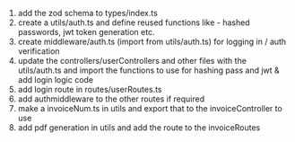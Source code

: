 
1. add the zod schema to types/index.ts
2. create a utils/auth.ts and define reused functions like - hashed passwords, jwt token generation etc.
3. create middleware/auth.ts (import from utils/auth.ts) for logging in / auth verification
4. update the controllers/userControllers and other files with the utils/auth.ts and import the functions to use for hashing pass and jwt  & add login logic code 
5. add login route in routes/userRoutes.ts
6. add authmiddleware to the other routes if required
7. make a invoiceNum.ts in utils and export that to the invoiceController to use
8. add pdf generation in utils and add the route to the invoiceRoutes